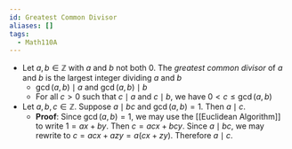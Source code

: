 ```yaml
---
id: Greatest Common Divisor
aliases: []
tags:
  - Math110A
---
```


- Let $a, b\in \mathbb{Z}$ with $a$ and $b$ not both 0. The _greatest common
  divisor_ of $a$ and $b$ is the largest integer dividing $a$ and $b$
  - $\gcd(a, b)\mid a$ and $\gcd(a, b)\mid b$
  - For all $c > 0$ such that $c\mid a$ and $c\mid b$, we have
    $0 < c \leq \gcd(a, b)$
- Let $a, b, c\in \mathbb{Z}$. Suppose $a\mid bc$ and $\gcd(a, b) = 1$. Then
  $a\mid c$.
  - **Proof**: Since $\gcd(a, b) = 1$, we may use the [[Euclidean Algorithm]] to
    write $1 = ax + by$. Then $c = acx + bcy$. Since $a\mid bc$, we may rewrite
    to $c = acx + azy = a(cx + zy)$. Therefore $a\mid c$.
